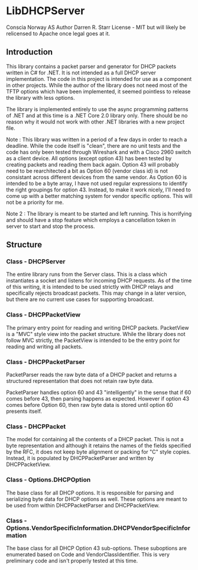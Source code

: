 # LibDHCPServer

Conscia Norway AS
Author Darren R. Starr
License - MIT but will likely be relicensed to Apache once legal goes at it.

## Introduction

This library contains a packet parser and generator for DHCP packets written in C# for .NET. It is not intended as a
full DHCP server implementation. The code in this project is intended for use as a component in other projects. While
the author of the library does not need most of the TFTP options which have been implemented, it seemed pointless to
release the library with less options.

The library is implemented entirely to use the async programming patterns of .NET and at this time is a .NET Core 2.0
library only. There should be no reason why it would not work with other .NET libraries with a new project file.

Note : This library was written in a period of a few days in order to reach a deadline. While the code itself is "clean",
there are no unit tests and the code has only been tested through Wireshark and with a Cisco 2960 switch as a client device.
All options (except option 43) has been tested by creating packets and reading them back again. Option 43 will probably need
to be rearchitected a bit as Option 60 (vendor class id) is not consistant across different devices from the same vendor. As
Option 60 is intended to be a byte array, I have not used regular expressions to identify the right groupings for option 43.
Instead, to make it work nicely, I'll need to come up with a better matching system for vendor specific options. This will
not be a priority for me.

Note 2 : The library is meant to be started and left running. This is horrifying and should have a stop feature which
employs a cancellation token in server to start and stop the process.

## Structure

### Class - DHCPServer

The entire library runs from the Server class. This is a class which instantiates a socket and listens for incoming DHCP requests.
As of the time of this writing, it is intended to be used strictly with DHCP relays and specifically rejects broadcast packets. This
may change in a later version, but there are no current use cases for supporting broadcast.

### Class - DHCPPacketView

The primary entry point for reading and writing DHCP packets. PacketView is a "MVC" style view into the packet structure. While
the library does not follow MVC strictly, the PacketView is intended to be the entry point for reading and writing all packets.

### Class - DHCPPacketParser

PacketParser reads the raw byte data of a DHCP packet and returns a structured representation that does not retain raw byte data.

PacketParser handles option 60 and 43 "intelligently" in the sense that if 60 comes before 43, then parsing happens as expected.
However if option 43 comes before Option 60, then raw byte data is stored until option 60 presents itself.

### Class - DHCPPacket

The model for containing all the contents of a DHCP packet. This is not a byte representation and although it retains the names
of the fields specified by the RFC, it does not keep byte alignment or packing for "C" style copies. Instead, it is populated
by DHCPPacketParser and written by DHCPPacketView.

### Class - Options.DHCPOption

The base class for all DHCP options. It is responsible for parsing and serializing byte data for DHCP options as well. These
options are meant to be used from within DHCPPacketParser and DHCPPacketView.

### Class - Options.VendorSpecificInformation.DHCPVendorSpecificInformation

The base class for all DHCP Option 43 sub-options. These suboptions are enumerated based on Code and VendorClassIdentifier. 
This is very preliminary code and isn't properly tested at this time.

